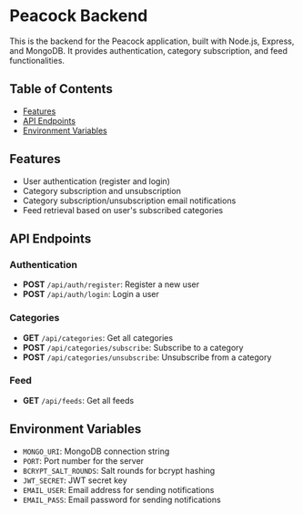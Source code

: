 # Peacock Backend

This is the backend for the Peacock application, built with Node.js, Express, and MongoDB. It provides authentication, category subscription, and feed functionalities.

## Table of Contents

- [Features](#features)
- [API Endpoints](#api-endpoints)
- [Environment Variables](#environment-variables)

## Features

- User authentication (register and login)
- Category subscription and unsubscription
- Category subscription/unsubscription email notifications
- Feed retrieval based on user's subscribed categories

## API Endpoints

### Authentication

- **POST** `/api/auth/register`: Register a new user
- **POST** `/api/auth/login`: Login a user

### Categories

- **GET** `/api/categories`: Get all categories
- **POST** `/api/categories/subscribe`: Subscribe to a category
- **POST** `/api/categories/unsubscribe`: Unsubscribe from a category

### Feed

- **GET** `/api/feeds`: Get all feeds

## Environment Variables

- `MONGO_URI`: MongoDB connection string
- `PORT`: Port number for the server
- `BCRYPT_SALT_ROUNDS`: Salt rounds for bcrypt hashing
- `JWT_SECRET`: JWT secret key
- `EMAIL_USER`: Email address for sending notifications
- `EMAIL_PASS`: Email password for sending notifications